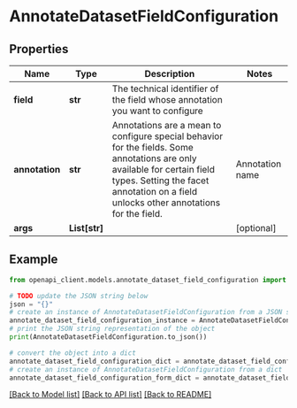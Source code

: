 # AnnotateDatasetFieldConfiguration


## Properties

Name | Type | Description | Notes
------------ | ------------- | ------------- | -------------
**field** | **str** | The technical identifier of the field whose annotation you want to configure | 
**annotation** | **str** | Annotations are a mean to configure special behavior for the fields.  Some annotations are only available for certain field types. Setting the facet annotation on a field unlocks other annotations for the field. | Annotation name     | Field type                                   | Description                                                                                                                                                                                     | |---------------------|----------------------------------------------|-------------------------------------------------------------------------------------------------------------------------------------------------------------------------------------------------| | id                  | all field types                              | Whether this field should constitute one of the keys of the records unique IDs. If no field has this annotation, all fields contribute to the creation of the records unique ID.                | | facet               | &#x60;date&#x60;, &#x60;datetime&#x60;, &#x60;int&#x60;, &#x60;decimal&#x60;, &#x60;text&#x60; | Whether the field can serve as a filter                                                                                                                                                         | | facetsort           | all field types, facet only                  | How to sort the facets. Possible arguments are &#x60;count&#x60; and &#x60;-count&#x60; for all field types, &#x60;alphanum&#x60; and &#x60;-alphanum&#x60; for &#x60;date&#x60;, &#x60;datetime&#x60; and &#x60;text&#x60;, &#x60;num&#x60; and &#x60;-num&#x60; for &#x60;decimal&#x60; and &#x60;int&#x60; | | disjunctive         | &#x60;decimal&#x60;, &#x60;int&#x60; and &#x60;text&#x60;, facet only      | Whether multiple values can be selected for the facet                                                                                                                                           | | timeserie_precision | &#x60;date&#x60; and &#x60;datetime&#x60;                        | display precision of the field. Possible arguments are &#x60;year&#x60;, &#x60;month&#x60; and &#x60;day&#x60; for &#x60;date&#x60;, &#x60;hour&#x60; and &#x60;minute&#x60; for &#x60;datetime&#x60;                                                                 | | timerangeFilter     | &#x60;date&#x60; and &#x60;datetime&#x60;, facet only            | Whether to activate the timerange filter                                                                                                                                                        | | unit                | &#x60;int&#x60; and &#x60;decimal&#x60;                          | The unit of the field                                                                                                                                                                           | | decimals            | &#x60;decimal&#x60;                                    | The argument is the number of digits to appear after the decimal point                                                                                                                          | | sortable            | &#x60;text&#x60;                                       | whether the field should be sortable in table view                                                                                                                                              | | multivalued         | &#x60;text&#x60;                                       | whether the field contains multiple values separated by a character. The separator must be given as the argument                                                                                | | hierarchical        | &#x60;text&#x60;, facet only                           | whether the field is hierarchical. The separator must be given as the argument                                                                                                                  | | 
**args** | **List[str]** |  | [optional] 

## Example

```python
from openapi_client.models.annotate_dataset_field_configuration import AnnotateDatasetFieldConfiguration

# TODO update the JSON string below
json = "{}"
# create an instance of AnnotateDatasetFieldConfiguration from a JSON string
annotate_dataset_field_configuration_instance = AnnotateDatasetFieldConfiguration.from_json(json)
# print the JSON string representation of the object
print(AnnotateDatasetFieldConfiguration.to_json())

# convert the object into a dict
annotate_dataset_field_configuration_dict = annotate_dataset_field_configuration_instance.to_dict()
# create an instance of AnnotateDatasetFieldConfiguration from a dict
annotate_dataset_field_configuration_form_dict = annotate_dataset_field_configuration.from_dict(annotate_dataset_field_configuration_dict)
```
[[Back to Model list]](../README.md#documentation-for-models) [[Back to API list]](../README.md#documentation-for-api-endpoints) [[Back to README]](../README.md)



